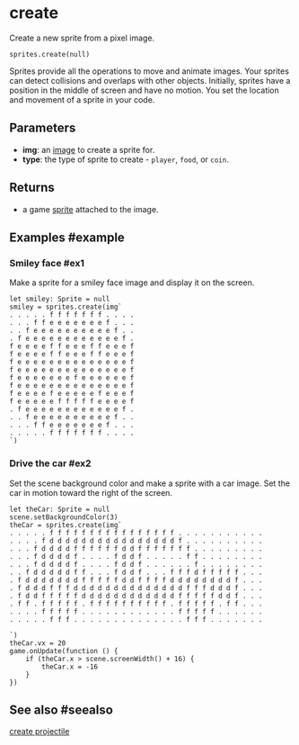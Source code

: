 # create

Create a new sprite from a pixel image.

```sig
sprites.create(null)
```

Sprites provide all the operations to move and animate images. Your sprites can detect collisions and overlaps with other objects. Initially, sprites have a position in the middle of screen and have no motion. You set the location and movement of a sprite in your code.

## Parameters

* **img**: an [image](/types/image) to create a sprite for.
* **type**: the type of sprite to create - ``player``, ``food``, or ``coin``.

## Returns

* a game [sprite](/types/sprite) attached to the image.


## Examples #example

### Smiley face #ex1

Make a sprite for a smiley face image and display it on the screen.

```blocks
let smiley: Sprite = null
smiley = sprites.create(img`
. . . . . f f f f f f f . . . . 
. . . f f e e e e e e e f . . . 
. . f e e e e e e e e e e f . . 
. f e e e e e e e e e e e e f . 
f e e e e f f e e e f f e e e f 
f e e e e f f e e e f f e e e f 
f e e e e e e e e e e e e e e f 
f e e e e e e e e e e e e e e f 
f e e e e e e e f e e e e e e f 
f e e e e e e e e e e e e e e f 
f e e e e f e e e e e f e e e f 
f e e e e e f f f f f e e e e f 
. f e e e e e e e e e e e e f . 
. . f e e e e e e e e e e f . . 
. . . f f e e e e e e e f . . . 
. . . . . f f f f f f f . . . . 
`)
```

### Drive the car #ex2

Set the scene background color and make a sprite with a car image. Set the car in motion toward the right of the screen.

```blocks
let theCar: Sprite = null
scene.setBackgroundColor(3)
theCar = sprites.create(img`
. . . . . f f f f f f f f f f f f f f f f . . . . . . . . . . . 
. . . . f d d d d d d d d d d d d d d d d f . . . . . . . . . . 
. . . f d d d d f f f f f f d d f f f f f f f . . . . . . . . . 
. . . f d d d d f . . . . f d d f . . . . . f f . . . . . . . . 
. . . f d d d d f . . . . f d d f . . . . . . f . . . . . . . . 
. . f d d d d d f f . . . f d d f . . . f f f d f f f f f . . . 
. f d d d d d d d f f f f f d d f f f f d d d d d d d d f . . . 
. f d d d f f f d d d d d d d d d d d d d d f f f d d d f . . . 
. f d d f f f f f d d d d d d d d d d d d f f f f f d d f . . . 
. f f . f f f f f . f f f f f f f f f f . f f f f f . f f . . . 
. . . . f f f f f . . . . . . . . . . . . f f f f f . . . . . . 
. . . . . f f f . . . . . . . . . . . . . . f f f . . . . . . . 

`)
theCar.vx = 20
game.onUpdate(function () {
    if (theCar.x > scene.screenWidth() + 16) {
        theCar.x = -16
    }
})
```

## See also #seealso

[create projectile](/reference/sprites/create-projectile)
